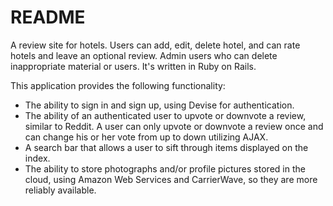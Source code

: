 # README

A review site for hotels. Users can add, edit, delete hotel, and can rate hotels and leave an optional review. Admin users who can delete inappropriate material or users. It's written in Ruby on Rails.

This application provides the following functionality:
* The ability to sign in and sign up, using Devise for authentication.
* The ability of an authenticated user to upvote or downvote a review, similar to Reddit. A user can only upvote or downvote a review once and can change his or her vote from up to down utilizing AJAX.
* A search bar that allows a user to sift through items displayed on the index.
* The ability to store photographs and/or profile pictures stored in the cloud, using Amazon Web Services and CarrierWave, so they are more reliably available.



